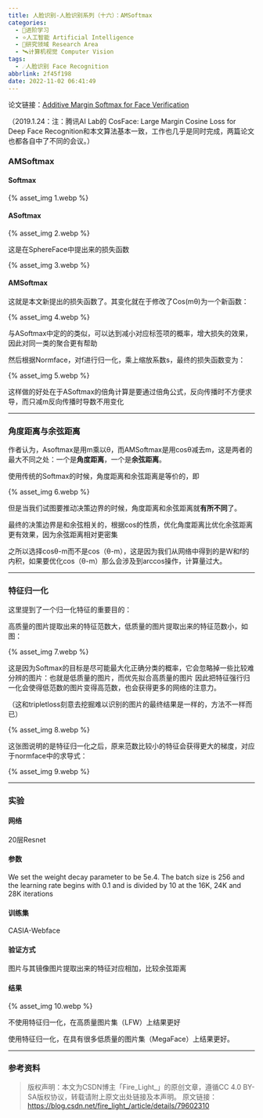 ```yaml
---
title: 人脸识别-人脸识别系列（十六）：AMSoftmax
categories:
  - 🌙进阶学习
  - ⭐人工智能 Artificial Intelligence
  - 💫研究领域 Research Area
  - 🛰️计算机视觉 Computer Vision
tags:
  - ☄️人脸识别 Face Recognition
abbrlink: 2f45f198
date: 2022-11-02 06:41:49
---
```


论文链接：[Additive Margin Softmax for Face Verification](https://arxiv.org/abs/1801.05599)

（2019.1.24：注：腾讯AI Lab的 CosFace: Large Margin Cosine Loss for Deep Face Recognition和本文算法基本一致，工作也几乎是同时完成，两篇论文也都各自中了不同的会议。）

### AMSoftmax

#### Softmax

{% asset_img 1.webp %}

<!--more-->

#### ASoftmax

{% asset_img 2.webp %}

这是在SphereFace中提出来的损失函数

{% asset_img 3.webp %}

#### AMSoftmax

这就是本文新提出的损失函数了。其变化就在于修改了Cos(mθ)为一个新函数：

{% asset_img 4.webp %}

与ASoftmax中定的的类似，可以达到减小对应标签项的概率，增大损失的效果，因此对同一类的聚合更有帮助

然后根据Normface，对f进行归一化，乘上缩放系数s，最终的损失函数变为：

{% asset_img 5.webp %}

这样做的好处在于ASoftmax的倍角计算是要通过倍角公式，反向传播时不方便求导，而只减m反向传播时导数不用变化

***

### 角度距离与余弦距离

作者认为，Asoftmax是用m乘以θ，而AMSoftmax是用cosθ减去m，这是两者的最大不同之处：一个是**角度距离**，一个是**余弦距离**。

使用传统的Softmax的时候，角度距离和余弦距离是等价的，即

{% asset_img 6.webp %}

但是当我们试图要推动决策边界的时候，角度距离和余弦距离就**有所不同**了。

最终的决策边界是和余弦相关的，根据cos的性质，优化角度距离比优化余弦距离更有效果，因为余弦距离相对更密集

之所以选择cosθ-m而不是cos（θ-m），这是因为我们从网络中得到的是W和f的内积，如果要优化cos（θ-m）那么会涉及到arccos操作，计算量过大。

***

### 特征归一化

这里提到了一个归一化特征的重要目的：

高质量的图片提取出来的特征范数大，低质量的图片提取出来的特征范数小，如图：

{% asset_img 7.webp %}

这是因为Softmax的目标是尽可能最大化正确分类的概率，它会忽略掉一些比较难分辨的图片：也就是低质量的图片，而优先拟合高质量的图片
因此把特征强行归一化会使得低范数的图片变得高范数，也会获得更多的网络的注意力。

（这和tripletloss刻意去挖掘难以识别的图片的最终结果是一样的，方法不一样而已）

{% asset_img 8.webp %}

这张图说明的是特征归一化之后，原来范数比较小的特征会获得更大的梯度，对应于normface中的求导式：

{% asset_img 9.webp %}

***

### 实验

#### 网络

20层Resnet

#### 参数

We set the weight decay parameter to be 5e.4. The batch size is 256 and the learning rate begins with 0.1 and is divided by 10 at the 16K, 24K and 28K iterations

#### 训练集

CASIA-Webface

#### 验证方式

图片与其镜像图片提取出来的特征对应相加，比较余弦距离

#### 结果

{% asset_img 10.webp %}

不使用特征归一化，在高质量图片集（LFW）上结果更好

使用特征归一化，在具有很多低质量的图片集（MegaFace）上结果更好。

***

### 参考资料

> 版权声明：本文为CSDN博主「Fire_Light_」的原创文章，遵循CC 4.0 BY-SA版权协议，转载请附上原文出处链接及本声明。
> 原文链接：https://blog.csdn.net/fire_light_/article/details/79602310
